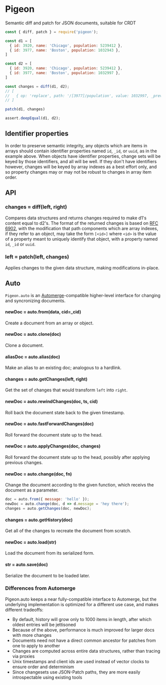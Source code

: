 # Pigeon

Semantic diff and patch for JSON documents, suitable for CRDT


```javascript
const { diff, patch } = require('pigeon');

const d1 = [
  { id: 3920, name: 'Chicago', population: 5239412 },
  { id: 3977, name: 'Boston', population: 1032943 },
]

const d2 = [
  { id: 3920, name: 'Chicago', population: 5239412 },
  { id: 3977, name: 'Boston', population: 1032997 },
]

const changes = diff(d1, d2);
// [
//   { op: 'replace', path: '/[3977]/population', value: 1032997, _prev: 1032943 }
// ]

patch(d1, changes)

assert.deepEqual(d1, d2);
```

## Identifier properties

In order to preserve semantic integrity, any objects which are items in arrays should contain identifier properties named `id`, `_id`, or `uuid`, as in the example above.  When objects have identifier properties, change sets will be keyed by those identifiers, and all will be well.  If they don't have identifiers however, changes will be keyed by array indexes as a best effort only, and so property changes may or may not be robust to changes in array item order.


## API

### changes = diff(left, right)

Compares data structures and returns changes required to make d1's content equal to d2's.  The format of the returned changes is based on [RFC 6902](https://tools.ietf.org/html/rfc6902), with the modification that path components which are array indexes, if they refer to an object, may take the form `[<id>]` where `<id>` is the value of a property meant to uniquely identify that object, with a property named `id`, `_id` or `uuid`.

### left = patch(left, changes)

Applies changes to the given data structure, making modifications in-place.


## Auto

`Pigeon.auto` is an [Automerge](https://github.com/automerge/automerge)-compatible higher-level interface for changing and syncronizing documents.

#### newDoc = auto.from(data, cid=_cid)

Create a document from an array or object.

#### newDoc = auto.clone(doc)

Clone a document.

#### aliasDoc = auto.alias(doc)

Make an alias to an existing doc; analogous to a hardlink.

#### changes = auto.getChanges(left, right)

Get the set of changes that would transform `left` into `right`.

#### newDoc = auto.rewindChanges(doc, ts, cid)

Roll back the document state back to the given timestamp.

#### newDoc = auto.fastForwardChanges(doc)

Roll forward the document state up to the head.

#### newDoc = auto.applyChanges(doc, changes)

Roll forward the document state up to the head, possibly after applying previous changes.

#### newDoc = auto.change(doc, fn)

Change the document according to the given function, which receivs the document as a parameter.

```javascript
doc = auto.from({ message: 'hello' });
newDoc = auto.change(doc, d => d.message = 'hey there');
changes = auto.getChanges(doc, newDoc);
```

#### changes = auto.getHistory(doc)

Get all of the changes to recreate the document from scratch.

#### newDoc = auto.load(str)

Load the document from its serialized form.

#### str = auto.save(doc)

Serialize the document to be loaded later.

### Differences from Automerge

Pigeon.auto keeps a near fully-compatible interface to Automerge, but the underlying implementation is optimized for a different use case, and makes different tradeoffs:

- By default, history will grow only to 1000 items in length, after which oldest entries will be jettisoned
- Because of the above, performance is much improved for larger docs with more changes
- Documents need not have a direct common ancestor for patches from one to apply to another
- Changes are computed across entire data structures, rather than tracing via proxies
- Unix timestamps and client ids are used instead of vector clocks to ensure order and determinism
- Since changesets use JSON-Patch paths, they are more easily introspectable using existing tools


